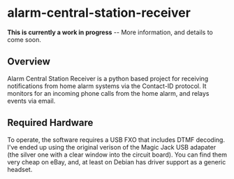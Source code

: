 # alarm-central-station-receiver
                                                         
**This is currently a work in progress** -- More information, and details to come soon.

## Overview
Alarm Central Station Receiver is a python based project for receiving notifications from home alarm systems via the Contact-ID protocol.  It monitors for an incoming phone calls from the home alarm, and relays events via email.

## Required Hardware

To operate, the software requires a USB FXO that includes DTMF decoding.  I've ended up using the original verison of the Magic Jack USB adapater (the silver one with a clear window into the circuit board).  You can find them very cheap on eBay, and, at least on Debian has driver support as a generic headset. 
